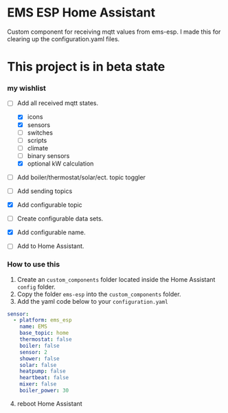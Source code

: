 # EMS ESP Home Assistant
Custom component for receiving mqtt values from ems-esp. I made this for clearing up the configuration.yaml files. 
 

# This project is in beta state

### my wishlist

- [ ] Add all received mqtt states.
  - [x] icons 
  - [x] sensors
  - [ ] switches
  - [ ] scripts
  - [ ] climate
  - [ ] binary sensors
  - [x] optional kW calculation
  
- [ ] Add boiler/thermostat/solar/ect. topic toggler
- [ ] Add sending topics
- [x] Add configurable topic
- [ ] Create configurable data sets.
- [x] Add configurable name.
- [ ] Add to Home Assistant.


### How to use this

1. Create an `custom_components` folder located inside the Home Assistant `config` folder.
2. Copy the folder `ems-esp` into the `custom_components` folder. 
3. Add the yaml code below to your `configuration.yaml`
```yaml
sensor:
  - platform: ems_esp
    name: EMS
    base_topic: home
    thermostat: false
    boiler: false
    sensor: 2
    shower: false
    solar: false
    heatpump: false
    heartbeat: false
    mixer: false
    boiler_power: 30
```
4. reboot Home Assistant
